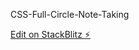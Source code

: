
CSS-Full-Circle-Note-Taking 

[Edit on StackBlitz ⚡️](https://stackblitz.com/edit/web-platform-fmyyfe)
